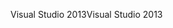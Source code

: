 <span data-ttu-id="f7250-101">Visual Studio 2013</span><span class="sxs-lookup"><span data-stu-id="f7250-101">Visual Studio 2013</span></span>